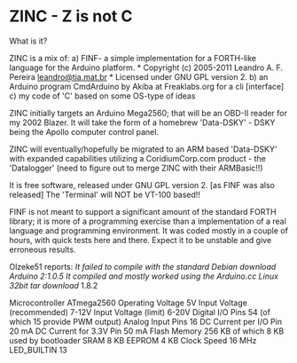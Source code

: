 # ZINC  -  Z is not C

What is it?

ZINC is a mix of: 
   a) FINF- a simple implementation for a FORTH-like language for the Arduino platform.
    * Copyright (c) 2005-2011 Leandro A. F. Pereira <leandro@tia.mat.br>
    * Licensed under GNU GPL version 2. 
   b) an Arduino program CmdArduino by Akiba at Freaklabs.org  for a cli [interface]
   c) my code of 'C' based on some OS-type of ideas
    
ZINC initially targets an Arduino Mega2560; that will be an OBD-II reader for my 2002 Blazer.
    It will take the form of a homebrew 'Data-DSKY' - DSKY being the Apollo computer control panel.
    
ZINC will eventually/hopefully be migrated to an ARM based 'Data-DSKY' with expanded capabilities
    utilizing a CoridiumCorp.com product - the 'Datalogger'
    (need to figure out to merge ZINC with their ARMBasic!!)
    
It is free software, released under GNU GPL version 2. [as FINF was also released]
The 'Terminal' will NOT be VT-100 based!!


FINF is not meant to support a significant amount of the standard FORTH library; it is more of a programming exercise than a implementation of a real language and programming environment. It was coded mostly in a couple of hours, with quick tests here and there. Expect it to be unstable and give erroneous results.

Olzeke51 reports:
  *It failed to compile with the standard Debian download Arduino 2:1.0.5
  It compiled and mostly worked using the Arduino.cc Linux 32bit tar download* 1.8.2
  
  Microcontroller 	ATmega2560
Operating Voltage 	5V
Input Voltage (recommended) 	7-12V
Input Voltage (limit) 	6-20V
Digital I/O Pins 	54 (of which 15 provide PWM output)
Analog Input Pins 	16
DC Current per I/O Pin 	20 mA
DC Current for 3.3V Pin 	50 mA
Flash Memory 	256 KB of which 8 KB used by bootloader
SRAM 	8 KB
EEPROM 	4 KB
Clock Speed 	16 MHz
LED_BUILTIN 	13
  
